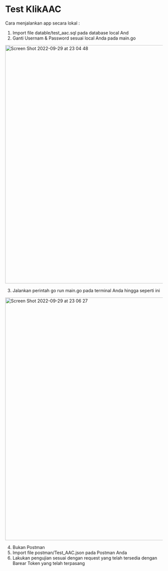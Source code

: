 
# Test KlikAAC

Cara menjalankan app secara lokal :

1. Import file datable/test_aac.sql pada database local And
2. Ganti Usernam & Password sesuai local Anda pada main.go
<img width="762" alt="Screen Shot 2022-09-29 at 23 04 48" src="https://user-images.githubusercontent.com/54722514/193081940-7cd04684-38fb-4d4c-b1f6-a01dcbb31c26.png">

3. Jalankan perintah go run main.go pada terminal Anda hingga seperti ini
<img width="776" alt="Screen Shot 2022-09-29 at 23 06 27" src="https://user-images.githubusercontent.com/54722514/193082285-5244cfba-d477-4301-aa9c-da1bed25f471.png">

4. Bukan Postman
5. Import file postman/Test_AAC.json pada Postman Anda
6. Lakukan pengujian sesuai dengan request yang telah tersedia dengan Barear Token yang telah terpasang
